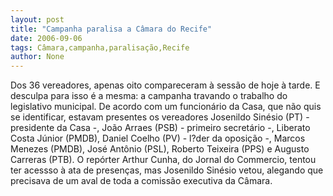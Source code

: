 ```yaml
---
layout: post
title: "Campanha paralisa a Câmara do Recife"
date: 2006-09-06
tags: Câmara,campanha,paralisação,Recife
author: None
---
```

Dos 36 vereadores, apenas oito compareceram à sessão de hoje à tarde. E desculpa para isso é a mesma: a campanha travando o trabalho do legislativo municipal. 
De acordo com um funcionário da Casa, que não quis se identificar, estavam presentes os vereadores Josenildo Sinésio (PT) - presidente da Casa -, João Arraes (PSB) - primeiro secretário -, Liberato Costa Júnior (PMDB), Daniel Coelho (PV) - l?der da oposição -, Marcos Menezes (PMDB), José Antônio (PSL), Roberto Teixeira (PPS) e Augusto Carreras (PTB).
O repórter Arthur Cunha, do Jornal do Commercio, tentou ter acessso à ata de presenças, mas Josenildo Sinésio vetou, alegando que precisava de um aval de toda a comissão executiva da Câmara. 